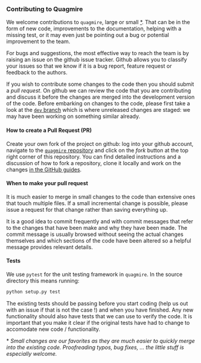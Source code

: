 ### Contributing to Quagmire

We welcome contributions to `quagmire`, large or small [\*](#footnote1). That can be in the form of new code, improvements to the documentation, 
helping with a missing test, or it may even just be pointing out a bug or potential improvement to the team. 

For bugs and suggestions, the most effective way to reach the team is by raising an issue on the github issue tracker. Github
allows you to classify your issues so that we know if it is a bug report, feature request or feedback to the authors.

If you wish to contribute some changes to the code then you should submit a *pull request*. On github we can review the code that you are contributing and discuss it before the changes are merged into the development version of the code. Before embarking on changes to the code, please first take a look at the [`dev` branch](https://github.com/underworldcode/quagmire/tree/dev) which is where unreleased changes are staged: we may have 
been working on something similar already. 

#### How to create a Pull Request (PR)

Create your own fork of the project on github: log into your github account, navigate to the [`quagmire` repository](https://github.com/underworldcode/quagmire/tree/dev)
and click on the *fork* button at the top right corner of this repository. You can find detailed instructions and a discussion of how to fork a repository, clone it locally and work on the changes
[in the GitHub guides](https://guides.github.com/activities/forking/). 

#### When to make your pull request

It is much easier to merge in small changes to the code than extensive ones that touch multiple files. If a small incremental change is possible, please issue a request for that change rather than saving everything up. 

It is a good idea to commit frequently and with commit messages that refer to the changes that have been make and why they have been made. The commit message is usually browsed without seeing the actual changes themselves and which sections of the code have been altered so a helpful message provides relevant details. 

#### Tests

We use `pytest` for the unit testing framework in `quagmire`. In the source directory this means running:

```bash
python setup.py test
```

The existing tests should be passing before you start coding (help us out with an issue if that is not the case !) and when you have finished. Any new functionality should also have tests that we can use to verify the code. It is important that you make it clear if the original tests have had to change to accomodate new code / functionality.

<a name="footnote1">*</a> _Small changes are our favorites as they are much easier to quickly merge into the existing code. Proofreading typos, bug fixes, ... the little stuff is especially welcome._
